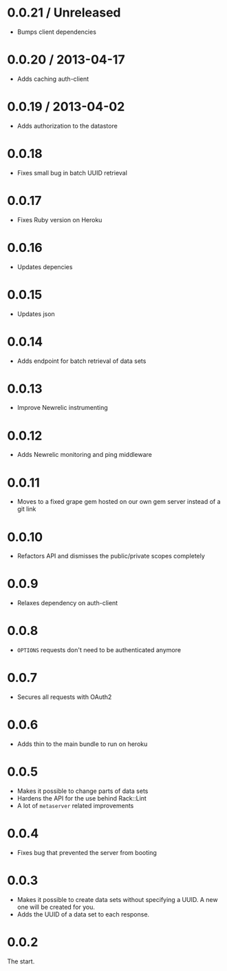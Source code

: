 # 0.0.21 / Unreleased

* Bumps client dependencies

# 0.0.20 / 2013-04-17

* Adds caching auth-client

# 0.0.19 / 2013-04-02

* Adds authorization to the datastore

# 0.0.18

* Fixes small bug in batch UUID retrieval

# 0.0.17

* Fixes Ruby version on Heroku

# 0.0.16

* Updates depencies

# 0.0.15

* Updates json

# 0.0.14

* Adds endpoint for batch retrieval of data sets

# 0.0.13

* Improve Newrelic instrumenting

# 0.0.12

* Adds Newrelic monitoring and ping middleware

# 0.0.11

* Moves to a fixed grape gem hosted on our own gem server instead of a git link

# 0.0.10

* Refactors API and dismisses the public/private scopes completely

# 0.0.9

* Relaxes dependency on auth-client

# 0.0.8

* ``OPTIONS`` requests don't need to be authenticated anymore

# 0.0.7

* Secures all requests with OAuth2

# 0.0.6

* Adds thin to the main bundle to run on heroku

# 0.0.5

* Makes it possible to change parts of data sets
* Hardens the API for the use behind Rack::Lint
* A lot of ``metaserver`` related improvements

# 0.0.4

* Fixes bug that prevented the server from booting

# 0.0.3

* Makes it possible to create data sets without specifying a UUID. A new
  one will be created for you.
* Adds the UUID of a data set to each response.

# 0.0.2

The start.

